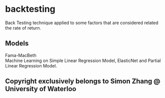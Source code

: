 # backtesting
Back Testing technique applied to some factors that are considered related the rate of return. 

## Models
Fama-MacBeth\
Machine Learning on Simple Linear Regression Model, ElasticNet and Partial Linear Regression Model.

## Copyright exclusively belongs to Simon Zhang @ University of Waterloo
